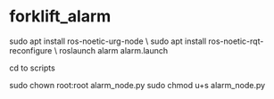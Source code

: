 # forklift_alarm
sudo apt install ros-noetic-urg-node \\
sudo apt install ros-noetic-rqt-reconfigure \\
roslaunch alarm alarm.launch

cd to scripts

sudo chown root:root alarm_node.py 
sudo chmod u+s alarm_node.py
